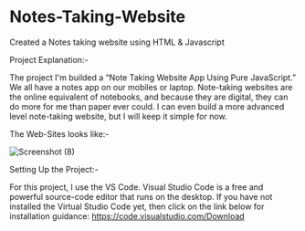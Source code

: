 # Notes-Taking-Website
Created a Notes taking website using HTML &amp; Javascript

Project Explanation:- 

The project I'm builded a “Note Taking Website App Using Pure JavaScript.” We all have a notes app on our mobiles or laptop. Note-taking websites are the online equivalent of notebooks, and because they are digital, they can do more for me than paper ever could. I can even build a more advanced level note-taking website, but I will keep it simple for now.

The Web-Sites looks like:-

![Screenshot (8)](https://user-images.githubusercontent.com/71494697/187970542-6b2b4685-8dc7-4565-85fc-483c49ce2015.png)

Setting Up the Project:- 

For this project, I use the VS Code. Visual Studio Code is a free and powerful source-code editor that runs on the desktop. If you have not installed the Virtual Studio Code yet, then click on the link below for installation guidance:  https://code.visualstudio.com/Download


